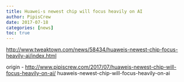 ```yaml
---
title: Huawei-s newest chip will focus heavily on AI
author: PipisCrew
date: 2017-07-18
categories: [news]
toc: true
---
```


http://www.tweaktown.com/news/58434/huaweis-newest-chip-focus-heavily-ai/index.html

origin - http://www.pipiscrew.com/2017/07/huaweis-newest-chip-will-focus-heavily-on-ai/ huaweis-newest-chip-will-focus-heavily-on-ai